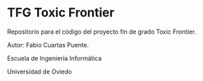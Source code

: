 # TFG Toxic Frontier

Repositorio para el código del proyecto fin de grado Toxic Frontier.

Autor: Fabio Cuartas Puente.

Escuela de Ingeniería Informática

Universidad de Oviedo
